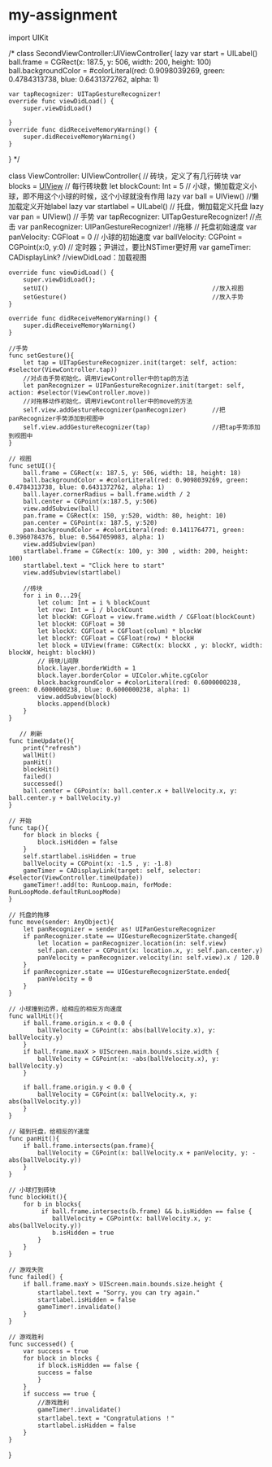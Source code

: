 # my-assignment
import UIKit

/*
class SecondViewController:UIViewController{
    lazy var start = UILabel()
    ball.frame = CGRect(x: 187.5, y: 506, width: 200, height: 100)
    ball.backgroundColor = #colorLiteral(red: 0.9098039269, green: 0.4784313738, blue: 0.6431372762, alpha: 1)

    var tapRecognizer: UITapGestureRecognizer!
    override func viewDidLoad() {
        super.viewDidLoad()

    }
    override func didReceiveMemoryWarning() {
        super.didReceiveMemoryWarning()
    }

}
*/
 
class ViewController: UIViewController{
    // 砖块，定义了有几行砖块
    var blocks = [UIView]()
    // 每行砖块数
    let blockCount: Int = 5
    // 小球，懒加载定义小球，即不用这个小球的时候，这个小球就没有作用
    lazy var ball = UIView()
    //懒加载定义开始label
    lazy var startlabel = UILabel()
    // 托盘，懒加载定义托盘
    lazy var pan = UIView()
    // 手势
    var tapRecognizer: UITapGestureRecognizer!              //点击
    var panRecognizer: UIPanGestureRecognizer!              //拖移
    // 托盘初始速度
    var panVelocity: CGFloat = 0
    // 小球的初始速度
    var ballVelocity: CGPoint = CGPoint(x:0, y:0)
    // 定时器；尹讲过，要比NSTimer更好用
    var gameTimer: CADisplayLink?
    //viewDidLoad：加载视图
    
    override func viewDidLoad() {
        super.viewDidLoad();
        setUI()                                             //放入视图
        setGesture()                                        //放入手势
    }
    
    override func didReceiveMemoryWarning() {
        super.didReceiveMemoryWarning()
    }
    
    //手势
    func setGesture(){
        let tap = UITapGestureRecognizer.init(target: self, action: #selector(ViewController.tap))
        //对点击手势初始化，调用ViewController中的tap的方法
        let panRecognizer = UIPanGestureRecognizer.init(target: self, action: #selector(ViewController.move))
        //对拖移动作初始化，调用ViewController中的move的方法
        self.view.addGestureRecognizer(panRecognizer)       //把panRecognizer手势添加到视图中
        self.view.addGestureRecognizer(tap)                 //把tap手势添加到视图中
    }
    
    // 视图
    func setUI(){
        ball.frame = CGRect(x: 187.5, y: 506, width: 18, height: 18)
        ball.backgroundColor = #colorLiteral(red: 0.9098039269, green: 0.4784313738, blue: 0.6431372762, alpha: 1)
        ball.layer.cornerRadius = ball.frame.width / 2
        ball.center = CGPoint(x:187.5, y:506)
        view.addSubview(ball)
        pan.frame = CGRect(x: 150, y:520, width: 80, height: 10)
        pan.center = CGPoint(x: 187.5, y:520)
        pan.backgroundColor = #colorLiteral(red: 0.1411764771, green: 0.3960784376, blue: 0.5647059083, alpha: 1)
        view.addSubview(pan)
        startlabel.frame = CGRect(x: 100, y: 300 , width: 200, height: 100)
        startlabel.text = "Click here to start"
        view.addSubview(startlabel)
    
        //砖块
        for i in 0...29{
            let colum: Int = i % blockCount
            let row: Int = i / blockCount
            let blockW: CGFloat = view.frame.width / CGFloat(blockCount)
            let blockH: CGFloat = 30
            let blockX: CGFloat = CGFloat(colum) * blockW
            let blockY: CGFloat = CGFloat(row) * blockH
            let block = UIView(frame: CGRect(x: blockX , y: blockY, width: blockW, height: blockH))
            // 砖块儿间隙
            block.layer.borderWidth = 1
            block.layer.borderColor = UIColor.white.cgColor
            block.backgroundColor = #colorLiteral(red: 0.6000000238, green: 0.6000000238, blue: 0.6000000238, alpha: 1)
            view.addSubview(block)
            blocks.append(block)
        }
    }
    
       // 刷新
    func timeUpdate(){
        print("refresh")
        wallHit()
        panHit()
        blockHit()
        failed()
        successed()
        ball.center = CGPoint(x: ball.center.x + ballVelocity.x, y: ball.center.y + ballVelocity.y)
    }
    
    // 开始
    func tap(){
        for block in blocks {
            block.isHidden = false
        }
        self.startlabel.isHidden = true
        ballVelocity = CGPoint(x: -1.5 , y: -1.8)
        gameTimer = CADisplayLink(target: self, selector: #selector(ViewController.timeUpdate))
        gameTimer!.add(to: RunLoop.main, forMode: RunLoopMode.defaultRunLoopMode)
    }
    
    // 托盘的拖移
    func move(sender: AnyObject){
        let panRecognizer = sender as! UIPanGestureRecognizer
        if panRecognizer.state == UIGestureRecognizerState.changed{
            let location = panRecognizer.location(in: self.view)
            self.pan.center = CGPoint(x: location.x, y: self.pan.center.y)
            panVelocity = panRecognizer.velocity(in: self.view).x / 120.0
        }
        if panRecognizer.state == UIGestureRecognizerState.ended{
            panVelocity = 0
        }
    }
    
    // 小球撞到边界，给相应的相反方向速度
    func wallHit(){
        if ball.frame.origin.x < 0.0 {
            ballVelocity = CGPoint(x: abs(ballVelocity.x), y: ballVelocity.y)
        }
        if ball.frame.maxX > UIScreen.main.bounds.size.width {
            ballVelocity = CGPoint(x: -abs(ballVelocity.x), y: ballVelocity.y)
        }
        
        if ball.frame.origin.y < 0.0 {
            ballVelocity = CGPoint(x: ballVelocity.x, y: abs(ballVelocity.y))
        }
    }
    
    // 碰到托盘，给相反的Y速度
    func panHit(){
        if ball.frame.intersects(pan.frame){
            ballVelocity = CGPoint(x: ballVelocity.x + panVelocity, y: -abs(ballVelocity.y))
        }
    }
    
    // 小球打到砖块
    func blockHit(){
        for b in blocks{
             if ball.frame.intersects(b.frame) && b.isHidden == false {
                ballVelocity = CGPoint(x: ballVelocity.x, y: abs(ballVelocity.y))
                b.isHidden = true
            }
        }
    }
    
    // 游戏失败
    func failed() {
        if ball.frame.maxY > UIScreen.main.bounds.size.height {
            startlabel.text = "Sorry，you can try again."
            startlabel.isHidden = false
            gameTimer!.invalidate()
        }
    }
    
    // 游戏胜利
    func successed() {
        var success = true
        for block in blocks {
            if block.isHidden == false {
            success = false
            }
        }
        if success == true {
            //游戏胜利
            gameTimer!.invalidate()
            startlabel.text = "Congratulations ！"
            startlabel.isHidden = false
        }
    }

}
